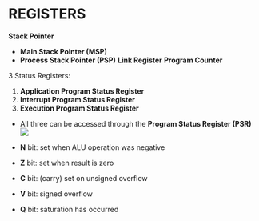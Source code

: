 # REGISTERS
**Stack Pointer**
- **Main Stack Pointer (MSP)**
- **Process Stack Pointer (PSP)**
**Link Register**
**Program Counter**

3 Status Registers:
1. **Application Program Status Register**
2. **Interrupt Program Status Register**
3. **Execution Program Status Register**

- All three can be accessed through the **Program Status Register (PSR)**
![](https://courses.edx.org/assets/courseware/v1/895132116f5dea1e0236f1a5540e751b/asset-v1:UTAustinX+UT.6.10x+3T2019+type@asset+block/image014.gif)

- **N** bit: set when ALU operation was negative
- **Z** bit: set when result is zero
- **C** bit: (carry) set on unsigned overflow
- **V** bit: signed overflow
- **Q** bit: saturation has occurred
